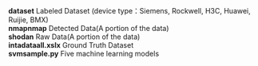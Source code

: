 **dataset** Labeled Dataset (device type：Siemens, Rockwell, H3C, Huawei, Ruijie, BMX)\
**nmapnmap** Detected Data(A portion of the data)\
**shodan** Raw Data(A portion of the data)\
**intadataall.xslx** Ground Truth Dataset\
**svmsample.py** Five machine learning models







